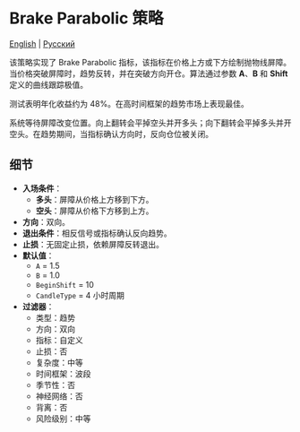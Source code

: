 # Brake Parabolic 策略
[English](README.md) | [Русский](README_ru.md)

该策略实现了 Brake Parabolic 指标，该指标在价格上方或下方绘制抛物线屏障。当价格突破屏障时，趋势反转，并在突破方向开仓。算法通过参数 **A**、**B** 和 **Shift** 定义的曲线跟踪极值。

测试表明年化收益约为 48%。在高时间框架的趋势市场上表现最佳。

系统等待屏障改变位置。向上翻转会平掉空头并开多头；向下翻转会平掉多头并开空头。在趋势期间，当指标确认方向时，反向仓位被关闭。

## 细节

- **入场条件**：
  - **多头**：屏障从价格上方移到下方。
  - **空头**：屏障从价格下方移到上方。
- **方向**：双向。
- **退出条件**：相反信号或指标确认反向趋势。
- **止损**：无固定止损，依赖屏障反转退出。
- **默认值**：
  - `A` = 1.5
  - `B` = 1.0
  - `BeginShift` = 10
  - `CandleType` = 4 小时周期
- **过滤器**：
  - 类型：趋势
  - 方向：双向
  - 指标：自定义
  - 止损：否
  - 复杂度：中等
  - 时间框架：波段
  - 季节性：否
  - 神经网络：否
  - 背离：否
  - 风险级别：中等

